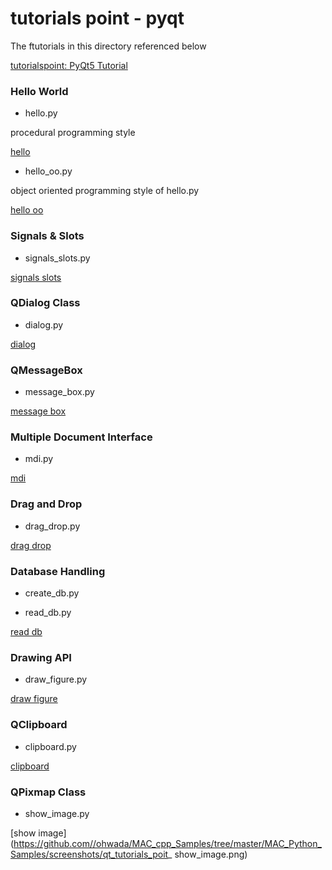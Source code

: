 tutorials point - pyqt
===============

The ftutorials in this directory referenced below

[tutorialspoint: PyQt5 Tutorial](https://www.tutorialspoint.com/pyqt5/index.htm)


### Hello World

- hello.py  

procedural programming style

 [hello](https://github.com//ohwada/MAC_cpp_Samples/tree/master/MAC_Python_Samples/screenshots/qt_tutorials_point_hello.png)

- hello_oo.py  

object oriented programming style of hello.py  

 [hello oo](https://github.com//ohwada/MAC_cpp_Samples/tree/master/MAC_Python_Samples/screenshots/qt_tutorials_point_hello_oo.png)

### Signals & Slots

- signals_slots.py  

 [signals slots](https://github.com//ohwada/MAC_cpp_Samples/tree/master/MAC_Python_Samples/screenshots/qt_tutorials_point_signals_slots.png)

### QDialog Class

- dialog.py  

 [dialog](https://github.com//ohwada/MAC_cpp_Samples/tree/master/MAC_Python_Samples/screenshots/qt_tutorials_poit_dialog.png)

### QMessageBox

- message_box.py  

 [message box](https://github.com//ohwada/MAC_cpp_Samples/tree/master/MAC_Python_Samples/screenshots/qt_tutorials_poit_message_box.png)

### Multiple Document Interface

- mdi.py  

 [mdi](https://github.com//ohwada/MAC_cpp_Samples/tree/master/MAC_Python_Samples/screenshots/qt_tutorials_poit_mdi.png)

### Drag and Drop

- drag_drop.py  

 [drag drop](https://github.com//ohwada/MAC_cpp_Samples/tree/master/MAC_Python_Samples/screenshots/qt_tutorials_poit_drag_drop.png)

### Database Handling

- create_db.py  

- read_db.py  

 [read db](https://github.com//ohwada/MAC_cpp_Samples/tree/master/MAC_Python_Samples/screenshots/qt_tutorials_poit_read_db.png)

### Drawing API

- draw_figure.py  

 [draw figure](https://github.com//ohwada/MAC_cpp_Samples/tree/master/MAC_Python_Samples/result/qt_tutorials_poit_draw_figure.png)

### QClipboard

- clipboard.py  

 [clipboard](https://github.com//ohwada/MAC_cpp_Samples/tree/master/MAC_Python_Samples/screenshots/qt_tutorials_poit_clipboard.png)

### QPixmap Class

- show_image.py

 [show image](https://github.com//ohwada/MAC_cpp_Samples/tree/master/MAC_Python_Samples/screenshots/qt_tutorials_poit_ show_image.png)




